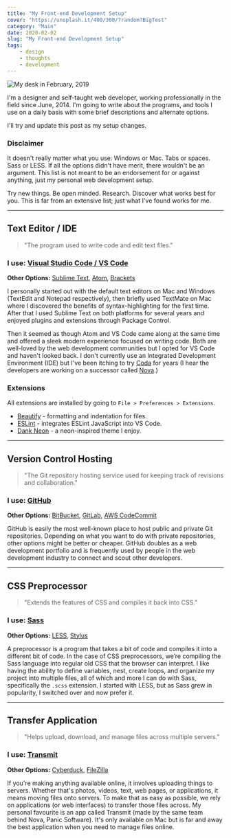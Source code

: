 ```yaml
---
title: "My Front-end Development Setup"
cover: "https://unsplash.it/400/300/?random?BigTest"
category: "Main"
date: 2020-02-02
slug: "My Front-end Development Setup"
tags:
    - design
    - thoughts
    - development
---
```



![My desk in February, 2019](/Desk-17-03-2020.jpg)


I'm a designer and self-taught web developer, working professionally in the field since June, 2014. I'm going to write about the programs, and tools I use on a daily basis with some brief descriptions and alternate options.

I'll try and update this post as my setup changes.

<div class="note">
    <h3>Disclaimer</h3>
    <p>
        It doesn't really matter what you use: Windows or Mac. Tabs or spaces. Sass or LESS. If all the options didn't have merit, there wouldn't be an argument. This list is not meant to be an endorsement for or against anything, just my personal web development setup.
    </p>
    <p>
        Try new things. Be open minded. Research. Discover what works best for you. This is far from an extensive list; just what I've found works for me.
    </p>
</div>

***

## Text Editor / IDE

> "The program used to write code and edit text files."

### **I use:** [Visual Studio Code / VS Code](http://code.visualstudio.com/)

**Other Options:** [Sublime Text](https://www.sublimetext.com/), [Atom](https://atom.io/), [Brackets](http://brackets.io/)

I personally started out with the default text editors on Mac and Windows (TextEdit and Notepad respectively), then briefly used TextMate on Mac where I discovered the benefits of syntax-highlighting for the first time. After that I used Sublime Text on both platforms for several years and enjoyed plugins and extensions through Package Control.

Then it seemed as though Atom and VS Code came along at the same time and offered a sleek modern experience focused on writing code. Both are well-loved by the web development communities but I opted for VS Code and haven't looked back. I don't currently use an Integrated Development Environment (IDE) but I've been itching to try [Coda](https://panic.com/coda/) for years (I hear the developers are working on a successor called [Nova](https://panic.com/nova/).)

### Extensions

All extensions are installed by going to `File > Preferences > Extensions`.

- [Beautify](https://github.com/brackets-beautify/brackets-beautify) - formatting and indentation for files.
- [ESLint](https://github.com/Microsoft/vscode-eslint) - integrates ESLint JavaScript into VS Code.
- [Dank Neon](https://github.com/DankNeon/vscode) - a neon-inspired theme I enjoy.

***

## Version Control Hosting

> "The Git repository hosting service used for keeping track of revisions and collaboration."

### **I use:** [GitHub](https://github.com/)

**Other Options:** [BitBucket](https://bitbucket.org), [GitLab](https://about.gitlab.com/), [AWS CodeCommit](https://aws.amazon.com/codecommit/)

GitHub is easily the most well-known place to host public and private Git repositories. Depending on what you want to do with private repositories, other options might be better or cheaper. GitHub doubles as a web development portfolio and is frequently used by people in the web development industry to connect and scout other developers.

***

## CSS Preprocessor

> "Extends the features of CSS and compiles it back into CSS."

### **I use:** [Sass](http://sass-lang.com/)

**Other Options:** [LESS](http://lesscss.org/), [Stylus](http://stylus-lang.com/)

A preprocessor is a program that takes a bit of code and compiles it into a different bit of code. In the case of CSS preprocessors, we’re compiling the Sass language into regular old CSS that the browser can interpret. I like having the ability to define variables, nest, create loops, and organize my project into multiple files, all of which and more I can do with Sass, specifically the `.scss` extension. I started with LESS, but as Sass grew in popularity, I switched over and now prefer it.

***

## Transfer Application

> "Helps upload, download, and manage files across multiple servers."

### **I use:** [Transmit](https://panic.com/transmit/)

**Other Options:** [Cyberduck](https://cyberduck.io/), [FileZilla](https://filezilla-project.org/)

If you're making anything available online, it involves uploading things to servers. Whether that's photos, videos, text, web pages, or applications, it means moving files onto servers. To make that as easy as possible, we rely on applications (or web interfaces) to transfer those files across. My personal favourite is an app called Transmit (made by the same team behind Nova, Panic Software). It's only available on Mac but is far and away the best application when you need to manage files online.

